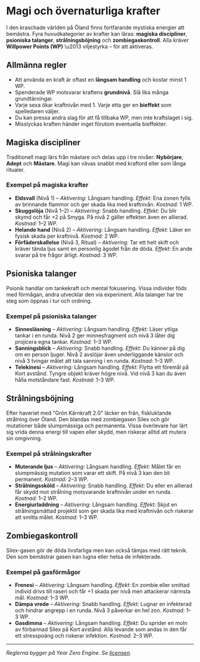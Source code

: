 # Magi och övernaturliga krafter

I den kraschade världen på Öland finns fortfarande mystiska energier att bemästra. 
Fyra huvudkategorier av krafter kan läras: **magiska discipliner**, **psioniska talanger**, 
**strålningsböjning** och **zombiegaskontroll**. Alla kräver **Willpower Points (WP)**
\u2013 viljestyrka – för att aktiveras.

## Allmänna regler
- Att använda en kraft är oftast en **långsam handling** och kostar minst 1 WP.
- Spenderade WP motsvarar kraftens **grundnivå**. Slå lika många grundtärningar.
- Varje sexa ökar kraftnivån med 1. Varje etta ger en **bieffekt** som spelledaren väljer.
- Du kan pressa andra slag för att få tillbaka WP, men inte kraftslaget i sig.
- Misslyckas kraften händer inget förutom eventuella bieffekter.

## Magiska discipliner
Traditionell magi lärs från mästare och delas upp i tre nivåer: **Nybörjare**, 
**Adept** och **Mästare**. Magi kan vävas snabbt med kraftord eller som långa ritualer.

### Exempel på magiska krafter
- **Eldsvall** (Nivå 1) – *Aktivering:* Långsam handling. *Effekt:* Ena zonen fylls av 
brinnande flammor och ger skada lika med kraftnivån. *Kostnad:* 1 WP.
- **Skuggslöja** (Nivå 1–2) – *Aktivering:* Snabb handling. *Effekt:* Du blir skymd och 
får +2 på Smyga. På nivå 2 gäller effekten även en allierad. *Kostnad:* 1–2 WP.
- **Helande hand** (Nivå 2) – *Aktivering:* Långsam handling. *Effekt:* Läker en 
fysisk skada per kraftnivå. *Kostnad:* 2 WP.
- **Förfäderskallelse** (Nivå 3, Ritual) – *Aktivering:* Tar ett helt skift och kräver 
tända ljus samt en personlig ägodel från de döda. *Effekt:* En ande svarar på tre 
frågor ärligt. *Kostnad:* 3 WP.

## Psioniska talanger
Psionik handlar om tankekraft och mental fokusering. Vissa individer föds med 
förmågan, andra utvecklar den via experiment. Alla talanger har tre steg som
öppnas i tur och ordning.

### Exempel på psioniska talanger
- **Sinnesläsning** – *Aktivering:* Långsam handling. *Effekt:* Läser ytliga tankar 
i en runda. Nivå 2 ger minnesfragment och nivå 3 låter dig projicera egna tankar. 
*Kostnad:* 1–3 WP.
- **Sanningsblick** – *Aktivering:* Snabb handling. *Effekt:* Du känner på dig om 
en person ljuger. Nivå 2 avslöjar även underliggande känslor och nivå 3 tvingar 
målet att tala sanning i en runda. *Kostnad:* 1–3 WP.
- **Telekinesi** – *Aktivering:* Långsam handling. *Effekt:* Flytta ett föremål på 
Kort avstånd. Tyngre objekt kräver högre nivå. Vid nivå 3 kan du även hålla 
motståndare fast. *Kostnad:* 1–3 WP.

## Strålningsböjning
Efter haveriet med "Grön Kärnkraft 2.0" läcker en frän, fiskluktande strålning över Öland. Den blandas med zombiegasen Silex och gör mutationer både slumpmässiga och permanenta. Vissa överlevare har lärt sig vrida denna energi till vapen eller skydd, men riskerar alltid att mutera sin omgivning.

### Exempel på strålningskrafter
- **Muterande ljus** – *Aktivering:* Långsam handling. *Effekt:* Målet får en slumpmässig 
mutation som varar ett skift. På nivå 3 kan den bli permanent. *Kostnad:* 2–3 WP.
- **Strålningssköld** – *Aktivering:* Snabb handling. *Effekt:* Du eller en allierad 
får skydd mot strålning motsvarande kraftnivån under en runda. *Kostnad:* 1–2 WP.
- **Energiurladdning** – *Aktivering:* Långsam handling. *Effekt:* Skjut en strålningsmättad projektil som ger skada lika med kraftnivån och riskerar att smitta målet.
*Kostnad:* 1–3 WP.

## Zombiegaskontroll
Silex-gasen gör de döda livsfarliga men kan också tämjas med rätt teknik. Den 
som bemästrar gasen kan lugna eller hetsa de infekterade.

### Exempel på gasförmågor
- **Frenesi** – *Aktivering:* Långsam handling. *Effekt:* En zombie eller smittad 
individ drivs till raseri och får +1 skada per nivå men attackerar närmsta mål. 
*Kostnad:* 1–3 WP.
- **Dämpa vrede** – *Aktivering:* Snabb handling. *Effekt:* Lugnar en infekterad 
och hindrar angrepp i en runda. Nivå 3 påverkar en hel zon. *Kostnad:* 1–3 WP.
- **Gasdimma** – *Aktivering:* Långsam handling. *Effekt:* Du sprider en moln av 
förbannad Silex på Kort avstånd. Alla levande som andas in den får ett stresspoäng 
och riskerar infektion. *Kostnad:* 2–3 WP.

---
*Reglerna bygger på Year Zero Engine. Se [licensen](../LICENSE.md).* 
